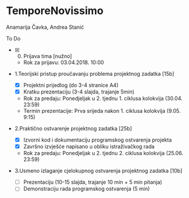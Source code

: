 # TemporeNovissimo
Anamarija Čavka, Andrea Stanić

To Do
- [x] 0. Prijava tima [nužno]
  - Rok za prijavu: 03.04.2018. 10:00
- 1.Teorijski pristup proučavanju problema projektnog zadatka [15b]
  - [x] Projektni prijedlog (do 3-4 stranice A4)
  - [x] Kratku prezentaciju (3-4 slajda, trajanje 5min)
  - Rok za predaju: Ponedjeljak u 2. tjednu 1. ciklusa kolokvija (30.04. 23:59)
  - Termin prezentacije: Prva srijeda nakon 1. ciklusa kolokvija (9.05. 9:15)
  
- 2.Praktično ostvarenje projektnog zadatka [25b]
   - [x] Izvorni kod i dokumentaciju programskog ostvarenja projekta
   - [x] Završno izvješće napisano u obliku istraživačkog rada
   - Rok za predaju: Ponedjeljak u 2. tjednu 2. ciklusa kolokvija (25.06. 23:59)

- 3.Usmeno izlaganje cjelokupnog ostvarenja projektnog zadatka [10b]
   - [ ] Prezentaciju (10-15 slajda, trajanje 10 min + 5 min pitanja)
   - [ ] Demonstraciju rada programskog ostvarenja (5 min)
